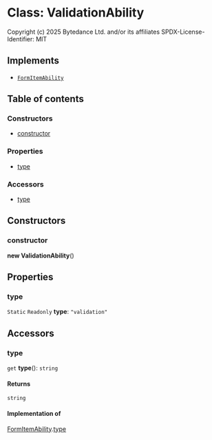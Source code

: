 # Class: ValidationAbility

Copyright (c) 2025 Bytedance Ltd. and/or its affiliates
SPDX-License-Identifier: MIT

## Implements

* [`FormItemAbility`](/auto-docs/form-core/interfaces/FormItemAbility.md)

## Table of contents

### Constructors

* [constructor](/auto-docs/form-core/classes/ValidationAbility.md#constructor)

### Properties

* [type](/auto-docs/form-core/classes/ValidationAbility.md#type)

### Accessors

* [type](/auto-docs/form-core/classes/ValidationAbility.md#type-1)

## Constructors

### constructor

**new ValidationAbility**()

## Properties

### type

`Static` `Readonly` **type**: `"validation"`

## Accessors

### type

`get` **type**(): `string`

#### Returns

`string`

#### Implementation of

[FormItemAbility](/auto-docs/form-core/interfaces/FormItemAbility.md).[type](/auto-docs/form-core/interfaces/FormItemAbility.md#type)
